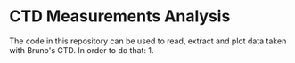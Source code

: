 # CTD Measurements Analysis

The code in this repository can be used to read, extract and plot data taken with Bruno's CTD. 
In order to do that:
1. 
